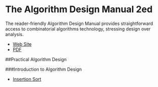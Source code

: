 # The Algorithm Design Manual 2ed
The reader-friendly Algorithm Design Manual provides straightforward access to combinatorial algorithms technology, stressing design over analysis.
- [Web Site](http://www.algorist.com/)
- [PDF](http://mimoza.marmara.edu.tr/~msakalli/cse706_12/SkienaTheAlgorithmDesignManual.pdf)

##Practical Algorithm Design

###Introduction to Algorithm Design
- [Insertion Sort](insertion_sort.go)
